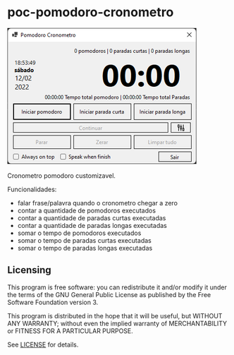 # poc-pomodoro-cronometro

![alt text](https://raw.githubusercontent.com/bennotti/poc-pomodoro-cronometro/main/docs/print_principal.png?raw=true)

Cronometro pomodoro customizavel.

Funcionalidades:
- falar frase/palavra quando o cronometro chegar a zero
- contar a quantidade de pomodoros executados
- contar a quantidade de paradas curtas executadas
- contar a quantidade de paradas longas executadas
- somar o tempo de pomodoros executados
- somar o tempo de paradas curtas executadas
- somar o tempo de paradas longas executadas

Licensing
---------

This program is free software: you can redistribute it and/or modify it under the terms of the GNU General Public License as published by the Free Software Foundation version 3.

This program is distributed in the hope that it will be useful, but WITHOUT ANY WARRANTY; without even the implied warranty of MERCHANTABILITY or FITNESS FOR A PARTICULAR PURPOSE.

See [LICENSE](https://github.com/bennotti/poc-pomodoro-cronometro/blob/main/LICENSE.md) for details.

